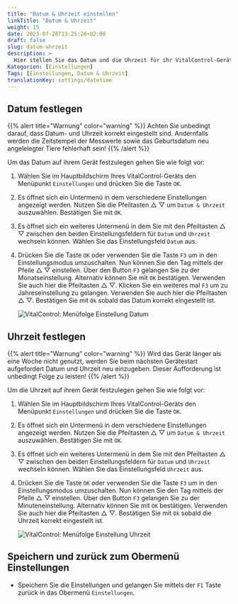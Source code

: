 ```yaml
---
title: "Datum & Uhrzeit einstellen"
linkTitle: "Datum & Uhrzeit"
weight: 15
date: 2023-07-28T13:25:28+02:00
draft: false
slug: datum-uhrzeit
description: >
  Hier stellen Sie das Datum und die Uhrzeit für ihr VitalControl-Gerät ein.
Kategorien: [Einstellungen]
Tags: [Einstellungen, Datum & Uhrzeit]
translationKey: settings/datetime
---
```

## Datum festlegen
{{% alert title="Warnung" color="warning" %}}
Achten Sie unbedingt darauf, dass Datum- und Uhrzeit korrekt eingestellt sind. Andernfalls werden die Zeitstempel der Messwerte sowie das Geburtsdatum neu angelelegter Tiere fehlerhaft sein!
{{% /alert %}}

Um das Datum auf ihrem Gerät festzulegen gehen Sie wie folgt vor:

1. Wählen Sie im Hauptbildschirm Ihres VitalControl-Geräts den Menüpunkt `Einstellungen` und drücken Sie die Taste `OK`.

2. Es öffnet sich ein Untermenü in dem verschiedene Einstellungen angezeigt werden. Nutzen Sie die Pfeiltasten △ ▽ um `Datum & Uhrzeit` auszuwählen. Bestätigen Sie mit `OK`.

3. Es öffnet sich ein weiteres Untermenü in dem Sie mit den Pfeiltasten △ ▽ zwischen den beiden Einstellungsfeldern für `Datum` und `Uhrzeit` wechseln können. Wählen Sie das Einstellungsfeld `Datum` aus.

4. Drücken Sie die Taste `OK` oder verwenden Sie die Taste `F3` um in den Einstellungsmodus umzuschalten. Nun können Sie den Tag mittels der Pfeile △ ▽ einstellen. Über den Button `F3` gelangen Sie zu der Monatseinstellung. Alternativ können Sie mit `OK` bestätigen. Verwenden Sie auch hier die Pfeiltasten △ ▽. Klicken Sie ein weiteres mal `F3` um zu Jahreseinstellung zu gelangen. Verwenden Sie auch hier die Pfeiltasten △ ▽. Bestätigen Sie mit `Ok` sobald das Datum korrekt eingestellt ist.

    ![VitalControl: Menüfolge Einstellung Datum](../bilder/date.png "Datum einstellen")

## Uhrzeit festlegen

{{% alert title="Warnung" color="warning" %}}
Wird das Gerät länger als eine Woche nicht genutzt, werden Sie beim nächsten Gerätestart aufgefordert Datum und Uhrzeit neu einzugeben. Dieser Aufforderung ist unbedingt Folge zu leisten!
{{% /alert %}}

Um die Uhrzeit auf ihrem Gerät festzulegen gehen Sie wie folgt vor:

1. Wählen Sie im Hauptbildschirm Ihres VitalControl-Geräts den Menüpunkt `Einstellungen` und drücken Sie die Taste `OK`.

2. Es öffnet sich ein Untermenü in dem verschiedene Einstellungen angezeigt werden. Nutzen Sie die Pfeiltasten △ ▽ um `Datum & Uhrzeit` auszuwählen. Bestätigen Sie mit `OK`.

3. Es öffnet sich ein weiteres Untermenü in dem Sie mit den Pfeiltasten △ ▽ zwischen den beiden Einstellungsfeldern für `Datum` und `Uhrzeit` wechseln können. Wählen Sie das Einstellungsfeld `Uhrzeit` aus.

4. Drücken Sie die Taste `OK` oder verwenden Sie die Taste `F3` um in den Einstellungsmodus umzuschalten. Nun können Sie den Tag mittels der Pfeile △ ▽ einstellen. Über den Button `F3` gelangen Sie zu der Minuteneinstellung. Alternativ können Sie mit `OK` bestätigen. Verwenden Sie auch hier die Pfeiltasten △ ▽. Bestätigen Sie mit `Ok` sobald die Uhrzeit korrekt eingestellt ist.

    ![VitalControl: Menüfolge Einstellung Uhrzeit](../bilder/time.png "Uhrzeit einstellen")

## Speichern und zurück zum Obermenü Einstellungen

- Speichern Sie die Einstellungen und gelangen Sie mittels der `F1` Taste zurück in das Obermenü `Einstellungen`.
